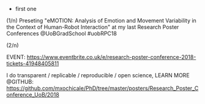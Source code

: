 


* first one 


(1/n) 
Preseting "eMOTION: Analysis of Emotion and Movement Variability in the Context of Human-Robot Interaction"
at my last Research Poster Conferences @UoBGradSchool #uobRPC18 


(2/n)

EVENT: https://www.eventbrite.co.uk/e/research-poster-conference-2018-tickets-41948405811

I do transparent / replicable / reproducible / open science, LEARN MORE @GITHUB: https://github.com/mxochicale/PhD/tree/master/posters/Research_Poster_Conference_UoB/2018

